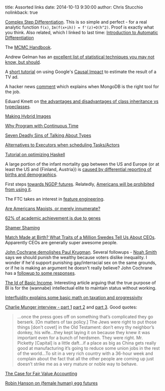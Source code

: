 title: Assorted links
date: 2014-10-13 9:30:00
author: Chris Stucchio
nolinkback: true

[Complex Step Differentiation](http://blogs.mathworks.com/cleve/2013/10/14/complex-step-differentiation/). This is so simple and perfect - for a real analytic function `f(x)`, `Im(f(x+ih)) = f'(z)+O(h^2)`. Proof is exactly what you think. Also related, which I linked to last time: [Introduction to Automatic Differentiation](http://alexey.radul.name/ideas/2013/introduction-to-automatic-differentiation/)

The [MCMC Handbook](http://www.mcmchandbook.net/HandbookTableofContents.html).

Andrew Gelman has an [excellent list of statistical techniques you may not know, but should](http://andrewgelman.com/2009/05/24/handy_statistic/).

A [short tutorial](http://www.marketingdistillery.com/2014/09/26/estimating-the-impact-of-tv-advertisement-with-bayesian-state-space-models/) on using Google's [Causal Impact](http://google-opensource.blogspot.com/2014/09/causalimpact-new-open-source-package.html) to estimate the result of a TV ad.

A hacker news [comment](https://news.ycombinator.com/item?id=8377198) which explains when MongoDB is the right tool for the job.

Eduard Kmett on [the advantages and disadvantages of class inheritance vs typeclasses](http://www.reddit.com/r/haskell/comments/2hif58/edwin_brady_on_idris_in_the_type_theory_podcast/cktn094).

[Making Hybrid Images](http://jeremykun.com/2014/09/29/hybrid-images/)

[Why Program with Continuous Time](http://conal.net/blog/posts/why-program-with-continuous-time)

[Seven Deadly Sins of Talking About Types](http://www.cl.cam.ac.uk/~srk31/blog/2014/10/07/)

[Alternatives to Executors when scheduling Tasks/Actors](http://java-is-the-new-c.blogspot.in/2014/10/alternatives-to-executors-when.html)

[Tutorial on optimizing Haskell](https://github.com/bitemyapp/learnhaskell/blob/master/write_haskell_as_fast_as_c.md)

A large portion of the infant mortality gap between the US and Europe (or at least the US and {Finland, Austria}) is [caused by differential reporting of births and demographics](http://faculty.chicagobooth.edu/emily.oster/papers/imr.pdf).

First steps [towards NGDP futures](http://www.themoneyillusion.com/?p=27695&utm_source=referral&utm_medium=blog&utm_campaign=stucchio). Relatedly, [Americans will be prohibited from using it](http://econlog.econlib.org/archives/2014/10/still_no_free_l.html?utm_source=referral&utm_medium=blog&utm_campaign=stucchio).

The FTC takes an interest in [feature engineering](http://www.ftc.gov/news-events/blogs/techftc/2014/09/online-ads-roll-dice).

[Are Americans Maoists, or merely innumerate?](http://www.themoneyillusion.com/?p=27648&utm_source=referral&utm_medium=blog&utm_campaign=stucchio)

[62% of academic achievement is due to genes](http://news.sciencemag.org/biology/2014/10/genes-dont-just-influence-your-iq-they-determine-how-well-you-do-school)

[Shamer Shaming](http://andrewgelman.com/2014/09/18/shamer-shaming/)

[Match Made at Birth? What Traits of a Million Swedes Tell Us About CEOs](https://papers.ssrn.com/sol3/papers.cfm?abstract_id=2436765). Apparently CEOs are generally super awesome people.

[John Cochrane demolishes Paul Krugman](http://johnhcochrane.blogspot.com/2014/10/envy-and-excess.html). Several followups - [Noah Smith](http://www.bloombergview.com/articles/2014-10-01/what-s-wrong-with-ignoring-inequality) says we should punish the wealthy because voters dislike inequality. I wonder if he'd support punishing gay/interracial sex on the same grounds, or if he is making an argument he doesn't really believe? John Cochrane has a [followup to some responses](http://johnhcochrane.blogspot.in/2014/10/chicken-and-egg-inequality.html).

[The Id of Basic Income](http://www.moreright.net/the-id-of-the-basic-income/). Interesting article arguing that the true purpose of BI is for the (wannabe) intellectual elite to maintain status without working.

[Interfluidity explains some basic math on taxation and progressivity](http://www.interfluidity.com/v2/5675.html)

[Charlie Munger interview - part 1](http://www.forbes.com/sites/phildemuth/2014/09/19/charlie-munger-and-the-2014-daily-journal-annual-meeting-a-fans-notes/) [part 2](http://www.forbes.com/sites/phildemuth/2014/09/25/charlie-munger-and-the-2014-daily-journal-annual-meeting-part-two/) and [part 3](http://www.forbes.com/sites/phildemuth/2014/10/01/charlie-munger-and-the-2014-daily-journal-annual-meeting-part-three/). Good quotes:

> ...once the press goes off on something that’s complicated they go berserk. [On matters of tax policy.]
>The Jews were right to put those things [don't covet] in the Old Testament: don’t envy thy neighbor’s donkey, his wife…they kept laying it on because they knew it was important even for a bunch of herdsmen. They were right.
> Mr. Picketty [Capital] is a little daft...if a place as big as China gets really good at manufacturing it’s going to reduce some union jobs in the rest of the world...To sit in a very rich country with a 36-hour week and complain about the fact that all the other people are coming up just doesn’t strike me as a very mature or noble way to behave.

[The Case for Fair Value Accounting](http://www.nationalaffairs.com/publications/detail/the-case-for-fair-value-accounting)

[Robin Hanson on (female human) egg futures](http://www.overcomingbias.com/2014/10/why-not-egg-futures.html)
